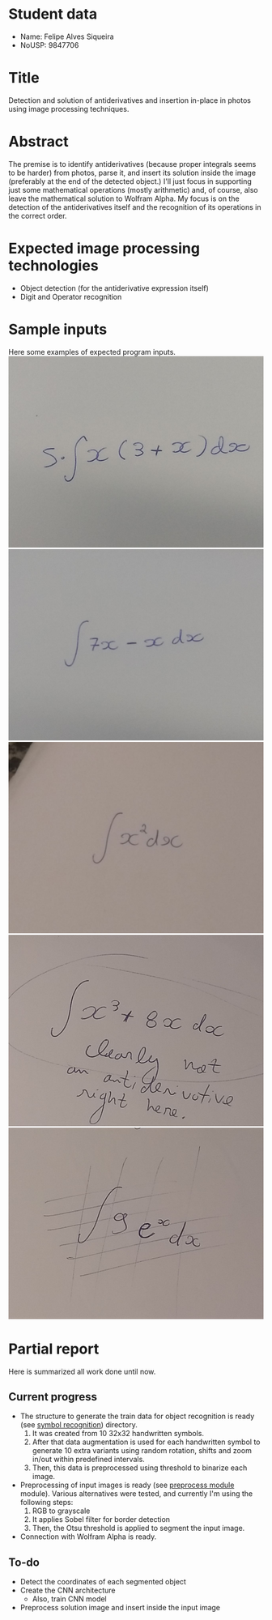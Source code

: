 # Student data
- Name: Felipe Alves Siqueira
- NoUSP: 9847706

# Title
Detection and solution of antiderivatives and insertion in-place in photos using image processing techniques.

# Abstract
The premise is to identify antiderivatives (because proper integrals seems to be harder) from photos, parse it, and insert its solution inside the image (preferably at the end of the detected object.) I'll just focus in supporting just some mathematical operations (mostly arithmetic) and, of course, also leave the mathematical solution to Wolfram Alpha. My focus is on the detection of the antiderivatives itself and the recognition of its operations in the correct order.

# Expected image processing technologies
- Object detection (for the antiderivative expression itself)
- Digit and Operator recognition

# Sample inputs
Here some examples of expected program inputs.
![Sample Input 4|50%](/sample-inputs/sample-4.jpg)
![Sample Input 5|50%](/sample-inputs/sample-5.jpg)
![Sample Input 1|50%](/sample-inputs/sample-1.jpg)
![Sample Input 2|50%](/sample-inputs/sample-2.jpg)
![Sample Input 3|50%](/sample-inputs/sample-3.jpg)

# Partial report
Here is summarized all work done until now.

## Current progress
* The structure to generate the train data for object recognition is ready (see [symbol recognition]("/symbol-recognition")) directory.
    1. It was created from 10 32x32 handwritten symbols.
    2. After that data augmentation is used for each handwritten symbol to generate 10 extra variants using random rotation, shifts and zoom in/out within predefined intervals.
    3. Then, this data is preprocessed using threshold to binarize each image.
* Preprocessing of input images is ready (see [preprocess module]("/antideriv/preprocess.py") module). Various alternatives were tested, and currently I'm using the following steps:
    1. RGB to grayscale
    2. It applies Sobel filter for border detection 
    3. Then, the Otsu threshold is applied to segment the input image.
* Connection with Wolfram Alpha is ready.

## To-do
- Detect the coordinates of each segmented object
- Create the CNN architecture
    - Also, train CNN model
- Preprocess solution image and insert inside the input image
